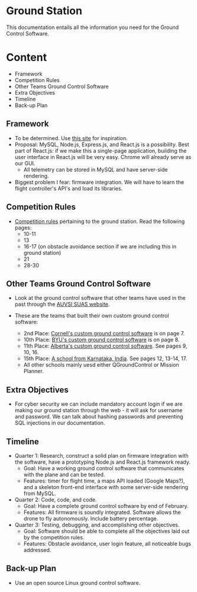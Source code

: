 # Ground Station
This documentation entails all the information you need for the Ground Control Software.

# Content
* Framework
* Competition Rules
* Other Teams Ground Control Software
* Extra Objectives
* Timeline
* Back-up Plan

## Framework
* To be determined. Use [this site](http://ardupilot.org/copter/docs/common-choosing-a-ground-station.html) for inspiration.
* Proposal: MySQL, Node.js, Express.js, and React.js is a possibility. Best part of React.js: if we make this a single-page application, building the user interface in React.js will be very easy. Chrome will already serve as our GUI.
  * All telemetry can be stored in MySQL and have server-side rendering.
* Biggest problem I fear: firmware integration. We will have to learn the flight controller's API's and load its libraries.

## Competition Rules
* [Competition rules](http://www.auvsi-suas.org/competitions/2018/) pertaining to the ground station. Read the following pages:
  * 10-11
  * 13
  * 16-17 (on obstacle avoidance section if we are including this in ground station)
  * 21
  * 28-30 

## Other Teams Ground Control Software
* Look at the ground control software that other teams have used in the past through the [AUVSI SUAS website](http://www.auvsi-suas.org/competitions/2017/).

* These are the teams that built their own custom ground control software:
  * 2nd Place: [Cornell's custom ground control software](http://www.auvsi-suas.org/static/competitions/2017/journals/auvsi_suas-2017-journals-cornell_university.pdf) is on page 7.
  * 10th Place: [BYU's custom ground control software](http://www.auvsi-suas.org/static/competitions/2017/journals/auvsi_suas-2017-journals-cornell_university.pdf) is on page 8.
  * 11th Place: [Alberta's custom ground control software](http://www.auvsi-suas.org/static/competitions/2017/journals/auvsi_suas-2017-journals-university_of_alberta.pdf). See pages 9, 10, 16.
  * 15th Place: [A school from Karnataka, India](http://www.auvsi-suas.org/static/competitions/2017/journals/auvsi_suas-2017-journals-ms_ramaiah.pdf). See pages 12, 13-14, 17.
  * All other schools mainly uesd either QGroundControl or Mission Planner.

## Extra Objectives
* For cyber security we can include mandatory account login if we are making our ground station through the web - it will ask for username and password. We can talk about hashing passwords and preventing SQL injections in our documentation.

## Timeline
* Quarter 1: Research, construct a solid plan on firmware integration with the software, have a prototyping Node.js and React.js framework ready.
  * Goal: Have a working ground control software that communicates with the plane and can be tested.
  * Features: timer for flight time, a maps API loaded (Google Maps?), and a skeleton front-end interface with some server-side rendering from MySQL.
* Quarter 2: Code, code, and code.
  * Goal: Have a complete ground control software by end of February.
  * Features: All firmware is soundly integrated. Software allows the drone to fly autonomously. Include battery percentage.
* Quarter 3: Testing, debugging, and accomplishing other objectives.
  * Goal: Software should be able to complete all the objectives laid out by the competition rules.
  * Features: Obstacle avoidance, user login feature, all noticeable bugs addressed.

## Back-up Plan
* Use an open source Linux ground control software.
